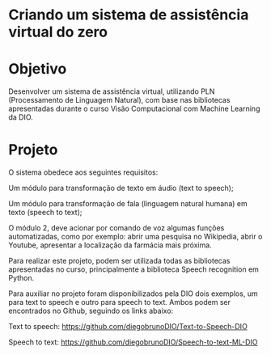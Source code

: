 # Criando um sistema de assistência virtual do zero

# Objetivo

Desenvolver um sistema de assistência virtual, utilizando PLN (Processamento de Linguagem Natural), com base nas bibliotecas apresentadas durante o curso Visão Computacional com Machine Learning da DIO.

# Projeto

O sistema obedece aos seguintes requisitos:

Um módulo para transformação de texto em áudio (text to speech); 

Um módulo para transformação de fala (linguagem natural humana) em texto (speech to text); 

O módulo 2, deve acionar por comando de voz algumas funções automatizadas, como por exemplo: abrir uma pesquisa no Wikipedia, abrir o Youtube, apresentar a localização da farmácia mais próxima. 

Para realizar este projeto, podem ser utilizada todas as bibliotecas apresentadas no curso, principalmente a biblioteca Speech recognition em Python.  

Para auxiliar no projeto foram disponibilizados pela DIO dois exemplos, um para text to speech e outro para speech to text. Ambos podem ser encontrados no Github, seguindo os links abaixo:

Text to speech: https://github.com/diegobrunoDIO/Text-to-Speech-DIO

Speech to text: https://github.com/diegobrunoDIO/Speech-to-text-ML-DIO

